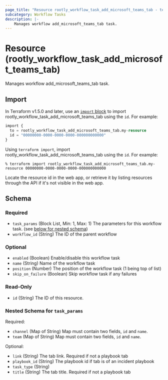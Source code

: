 ```yaml
---
page_title: "Resource rootly_workflow_task_add_microsoft_teams_tab - terraform-provider-rootly"
subcategory: Workflow Tasks
description: |-
    Manages workflow add_microsoft_teams_tab task.
---
```


# Resource (rootly_workflow_task_add_microsoft_teams_tab)

Manages workflow add_microsoft_teams_tab task.



## Import

In Terraform v1.5.0 and later, use an [`import` block](https://developer.hashicorp.com/terraform/language/import) to import rootly_workflow_task_add_microsoft_teams_tab using the `id`. For example:

```terraform
import {
  to = rootly_workflow_task_add_microsoft_teams_tab.my-resource
  id = "00000000-0000-0000-0000-000000000000"
}
```

Using `terraform import`, import rootly_workflow_task_add_microsoft_teams_tab using the `id`. For example:

```console
% terraform import rootly_workflow_task_add_microsoft_teams_tab.my-resource 00000000-0000-0000-0000-000000000000
```

Locate the resource id in the web app, or retrieve it by listing resources through the API if it's not visible in the web app.

<!-- schema generated by tfplugindocs -->
## Schema

### Required

- `task_params` (Block List, Min: 1, Max: 1) The parameters for this workflow task. (see [below for nested schema](#nestedblock--task_params))
- `workflow_id` (String) The ID of the parent workflow

### Optional

- `enabled` (Boolean) Enable/disable this workflow task
- `name` (String) Name of the workflow task
- `position` (Number) The position of the workflow task (1 being top of list)
- `skip_on_failure` (Boolean) Skip workflow task if any failures

### Read-Only

- `id` (String) The ID of this resource.

<a id="nestedblock--task_params"></a>
### Nested Schema for `task_params`

Required:

- `channel` (Map of String) Map must contain two fields, `id` and `name`.
- `team` (Map of String) Map must contain two fields, `id` and `name`.

Optional:

- `link` (String) The tab link. Required if not a playbook tab
- `playbook_id` (String) The playbook id if tab is of an incident playbook
- `task_type` (String)
- `title` (String) The tab title. Required if not a playbook tab
